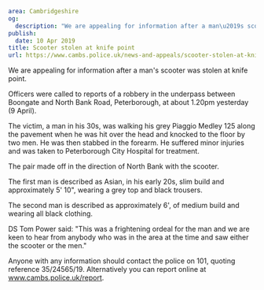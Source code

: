 ```yaml
area: Cambridgeshire
og:
  description: "We are appealing for information after a man\u2019s scooter was stolen at knife point."
publish:
  date: 10 Apr 2019
title: Scooter stolen at knife point
url: https://www.cambs.police.uk/news-and-appeals/scooter-stolen-at-knifepoint
```

We are appealing for information after a man's scooter was stolen at knife point.

Officers were called to reports of a robbery in the underpass between Boongate and North Bank Road, Peterborough, at about 1.20pm yesterday (9 April).

The victim, a man in his 30s, was walking his grey Piaggio Medley 125 along the pavement when he was hit over the head and knocked to the floor by two men. He was then stabbed in the forearm. He suffered minor injuries and was taken to Peterborough City Hospital for treatment.

The pair made off in the direction of North Bank with the scooter.

The first man is described as Asian, in his early 20s, slim build and approximately 5' 10", wearing a grey top and black trousers.

The second man is described as approximately 6', of medium build and wearing all black clothing.

DS Tom Power said: "This was a frightening ordeal for the man and we are keen to hear from anybody who was in the area at the time and saw either the scooter or the men."

Anyone with any information should contact the police on 101, quoting reference 35/24565/19. Alternatively you can report online at www.cambs.police.uk/report.
